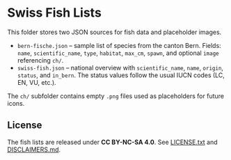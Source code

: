 # Swiss Fish Lists

This folder stores two JSON sources for fish data and placeholder images.

- `bern-fische.json` – sample list of species from the canton Bern.
  Fields: `name`, `scientific_name`, `type`, `habitat`, `max_cm`, `spawn`, and optional `image` referencing `ch/`.
- `swiss-fish.json` – national overview with
  `scientific_name`, `name`, `origin`, `status`, and `in_bern`.
  The status values follow the usual IUCN codes (LC, EN, VU, etc.).

The `ch/` subfolder contains empty `.png` files used as placeholders for future icons.

## License
The fish lists are released under **CC BY-NC-SA 4.0**.
See [LICENSE.txt](../../LICENSE.txt) and [DISCLAIMERS.md](../../DISCLAIMERS.md).
